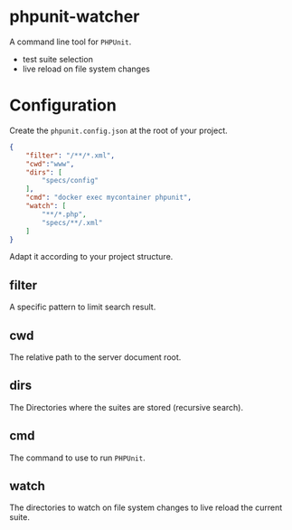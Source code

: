 # phpunit-watcher

A command line tool for `PHPUnit`.        
- test suite selection
- live reload on file system changes


# Configuration

Create the `phpunit.config.json` at the root of your project.

```json
{
    "filter": "/**/*.xml",
    "cwd":"www",
    "dirs": [
        "specs/config"
    ],
    "cmd": "docker exec mycontainer phpunit",
    "watch": [
        "**/*.php",
        "specs/**/.xml"
    ]
}
``` 

Adapt it according to your project structure.

## **filter**

A specific pattern to limit search result.

## **cwd**

The relative path to the server document root.

## **dirs**

The Directories where the suites are stored (recursive search).  

## **cmd**

The command to use to run `PHPUnit`. 

## **watch**

The directories to watch on file system changes to live reload the current suite.